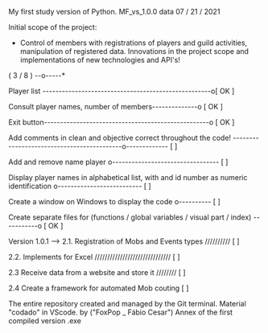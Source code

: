 My first study version of Python.
MF_vs_1.0.0
data 07 / 21 / 2021

Initial scope of the project:
- Control of members with registrations of players and guild activities, manipulation of registered data.
Innovations in the project scope and implementations of new technologies and API's!

( 3 / 8 ) --o-----*

Player list ----------------------------------------------------o[ OK ]

Consult player names, number of members--------------o [ OK ]

Exit button---------------------------------------------------o [ OK ]

Add comments in clean and objective correct throughout
the code! -------------------------------------------o------------- [ ]

Add and remove name player o--------------------------------- [ ]

Display player names in alphabetical list, with and
id number as numeric identification o-------------------------- [ ]

Create a window on Windows to display the code o---------- [ ]

Create separate files for
(functions / global variables / visual part / index) -----------o [ OK ]

Version 1.0.1 -->
2.1. Registration of Mobs and Events types ////////// [ ]

2.2. Implements for Excel ////////////////////////////// [ ]

2.3 Receive data from a website and store it //////// [ ]

2.4 Create a framework for automated Mob couting [ ]

The entire repository created and managed by the Git terminal.
Material "codado" in VScode. by ("FoxPop _ Fábio Cesar")
Annex of the first compiled version .exe
